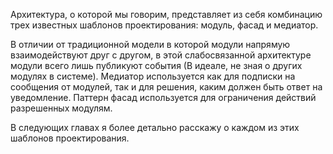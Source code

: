 <!-- ## Архитектура, которую я предлагаю вам -->

Архитектура, о которой мы говорим, представляет из себя комбинацию трех
известных шаблонов проектирования: модуль, фасад и медиатор.

В отличии от традиционной модели в которой модули напрямую взаимодействуют
друг с другом, в этой слабосвязанной архитектуре модули всего лишь публикуют
события (В идеале, не зная о других модулях в системе). Медиатор используется
как для подписки на сообщения от модулей, так и для решения, каким должен быть
ответ на уведомление. Паттерн фасад используется для ограничения действий
разрешенных модулям.

В следующих главах я более детально расскажу о каждом из этих шаблонов
проектирования.
